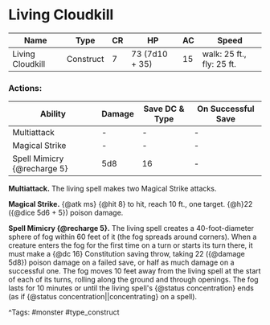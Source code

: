 # Living Cloudkill

| Name | Type | CR | HP | AC | Speed |
|------|------|----|----|----|-------|
| Living Cloudkill | Construct | 7 | 73 (7d10 + 35) | 15 | walk: 25 ft., fly: 25 ft. |

### Actions:

| Ability | Damage | Save DC & Type | On Successful Save |
|---------|--------|----------------|--------------------|
| Multiattack | - | - | - |
| Magical Strike | - | - | - |
| Spell Mimicry {@recharge 5} | 5d8 | 16 | - |


**Multiattack.** The living spell makes two Magical Strike attacks.

**Magical Strike.** {@atk ms} {@hit 8} to hit, reach 10 ft., one target. {@h}22 ({@dice 5d6 + 5}) poison damage.

**Spell Mimicry {@recharge 5}.** The living spell creates a 40-foot-diameter sphere of fog within 60 feet of it (the fog spreads around corners). When a creature enters the fog for the first time on a turn or starts its turn there, it must make a {@dc 16} Constitution saving throw, taking 22 ({@damage 5d8}) poison damage on a failed save, or half as much damage on a successful one. The fog moves 10 feet away from the living spell at the start of each of its turns, rolling along the ground and through openings. The fog lasts for 10 minutes or until the living spell's {@status concentration} ends (as if {@status concentration||concentrating} on a spell).

^Tags: #monster #type_construct